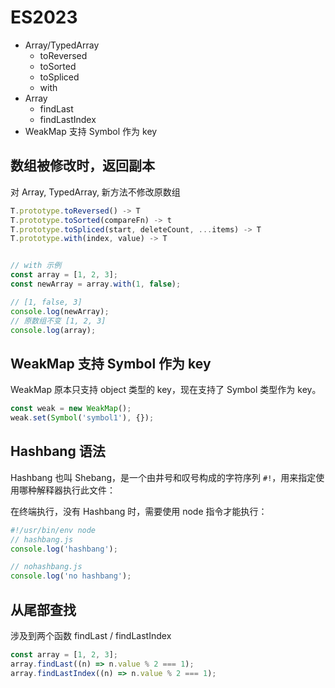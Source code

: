 # ES2023

- Array/TypedArray
  - toReversed
  - toSorted
  - toSpliced
  - with
- Array
  - findLast
  - findLastIndex
- WeakMap 支持 Symbol 作为 key

## 数组被修改时，返回副本

对 Array, TypedArray, 新方法不修改原数组

```js
T.prototype.toReversed() -> T
T.prototype.toSorted(compareFn) -> t
T.prototype.toSpliced(start, deleteCount, ...items) -> T
T.prototype.with(index, value) -> T


// with 示例
const array = [1, 2, 3];
const newArray = array.with(1, false);

// [1, false, 3]
console.log(newArray);
// 原数组不变 [1, 2, 3]
console.log(array);
```

## WeakMap 支持 Symbol 作为 key

WeakMap 原本只支持 object 类型的 key，现在支持了 Symbol 类型作为 key。

```js
const weak = new WeakMap();
weak.set(Symbol('symbol1'), {});
```

## Hashbang 语法

Hashbang 也叫 Shebang，是一个由井号和叹号构成的字符序列 `#!`，用来指定使用哪种解释器执行此文件：

在终端执行，没有 Hashbang 时，需要使用 node 指令才能执行：

```js
#!/usr/bin/env node
// hashbang.js
console.log('hashbang');

// nohashbang.js
console.log('no hashbang');
```

## 从尾部查找

涉及到两个函数 findLast / findLastIndex

```js
const array = [1, 2, 3];
array.findLast((n) => n.value % 2 === 1);
array.findLastIndex((n) => n.value % 2 === 1);
```
